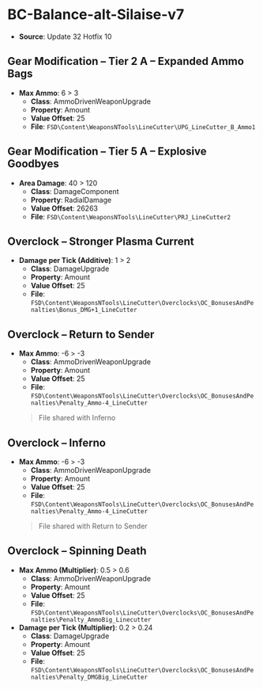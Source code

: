 # BC-Balance-alt-Silaise-v7
* **Source**: Update 32 Hotfix 10

## Gear Modification – Tier 2 A – Expanded Ammo Bags
* **Max Ammo**: 6 > 3
  * **Class**: AmmoDrivenWeaponUpgrade
  * **Property**: Amount
  * **Value Offset**: 25
  * **File**: `FSD\Content\WeaponsNTools\LineCutter\UPG_LineCutter_B_Ammo1`

## Gear Modification – Tier 5 A – Explosive Goodbyes
* **Area Damage**: 40 > 120
  * **Class**: DamageComponent
  * **Property**: RadialDamage
  * **Value Offset**: 26263
  * **File**: `FSD\Content\WeaponsNTools\LineCutter\PRJ_LineCutter2`

## Overclock – Stronger Plasma Current
* **Damage per Tick (Additive)**: 1 > 2
  * **Class**: DamageUpgrade
  * **Property**: Amount
  * **Value Offset**: 25
  * **File**: `FSD\Content\WeaponsNTools\LineCutter\Overclocks\OC_BonusesAndPenalties\Bonus_DMG+1_LineCutter`

## Overclock – Return to Sender
* **Max Ammo**: -6 > -3
  * **Class**: AmmoDrivenWeaponUpgrade
  * **Property**: Amount
  * **Value Offset**: 25
  * **File**: `FSD\Content\WeaponsNTools\LineCutter\Overclocks\OC_BonusesAndPenalties\Penalty_Ammo-4_LineCutter`
  > File shared with Inferno

## Overclock – Inferno
* **Max Ammo**: -6 > -3
  * **Class**: AmmoDrivenWeaponUpgrade
  * **Property**: Amount
  * **Value Offset**: 25
  * **File**: `FSD\Content\WeaponsNTools\LineCutter\Overclocks\OC_BonusesAndPenalties\Penalty_Ammo-4_LineCutter`
  > File shared with Return to Sender

## Overclock – Spinning Death
* **Max Ammo (Multiplier)**: 0.5 > 0.6
  * **Class**: AmmoDrivenWeaponUpgrade
  * **Property**: Amount
  * **Value Offset**: 25
  * **File**: `FSD\Content\WeaponsNTools\LineCutter\Overclocks\OC_BonusesAndPenalties\Penalty_AmmoBig_Linecutter`
* **Damage per Tick (Multiplier)**: 0.2 > 0.24
  * **Class**: DamageUpgrade
  * **Property**: Amount
  * **Value Offset**: 25
  * **File**: `FSD\Content\WeaponsNTools\LineCutter\Overclocks\OC_BonusesAndPenalties\Penalty_DMGBig_LineCutter`
